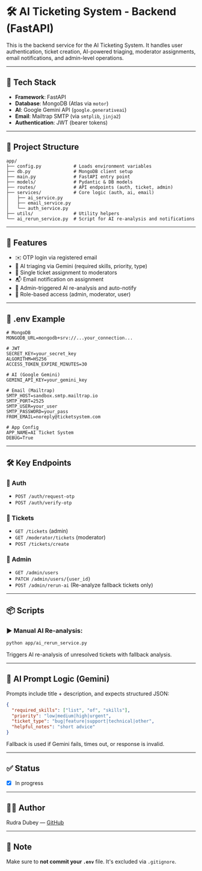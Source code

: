 # 🛠️ AI Ticketing System - Backend (FastAPI)

This is the backend service for the AI Ticketing System. It handles user authentication, ticket creation, AI-powered triaging, moderator assignments, email notifications, and admin-level operations.

---

## 🚀 Tech Stack

* **Framework**: FastAPI
* **Database**: MongoDB (Atlas via `motor`)
* **AI**: Google Gemini API (`google.generativeai`)
* **Email**: Mailtrap SMTP (via `smtplib`, `jinja2`)
* **Authentication**: JWT (bearer tokens)

---

## 📁 Project Structure

```
app/
├── config.py            # Loads environment variables
├── db.py                # MongoDB client setup
├── main.py              # FastAPI entry point
├── models/              # Pydantic & DB models
├── routes/              # API endpoints (auth, ticket, admin)
├── services/            # Core logic (auth, ai, email)
│   ├── ai_service.py
│   ├── email_service.py
│   └── auth_service.py
├── utils/               # Utility helpers
└── ai_rerun_service.py  # Script for AI re-analysis and notifications
```

---

## 🧪 Features

* ✉️ OTP login via registered email
* 🧠 AI triaging via Gemini (required skills, priority, type)
* 🎯 Single ticket assignment to moderators
* 📬 Email notification on assignment
* 🔁 Admin-triggered AI re-analysis and auto-notify
* 🧑 Role-based access (admin, moderator, user)

---

## 🔐 .env Example

```env
# MongoDB
MONGODB_URL=mongodb+srv://...your_connection...

# JWT
SECRET_KEY=your_secret_key
ALGORITHM=HS256
ACCESS_TOKEN_EXPIRE_MINUTES=30

# AI (Google Gemini)
GEMINI_API_KEY=your_gemini_key

# Email (Mailtrap)
SMTP_HOST=sandbox.smtp.mailtrap.io
SMTP_PORT=2525
SMTP_USER=your_user
SMTP_PASSWORD=your_pass
FROM_EMAIL=noreply@ticketsystem.com

# App Config
APP_NAME=AI Ticket System
DEBUG=True
```

---

## 🛠️ Key Endpoints

### 🔐 Auth

* `POST /auth/request-otp`
* `POST /auth/verify-otp`

### 🎫 Tickets

* `GET /tickets` (admin)
* `GET /moderator/tickets` (moderator)
* `POST /tickets/create`

### 🔁 Admin

* `GET /admin/users`
* `PATCH /admin/users/{user_id}`
* `POST /admin/rerun-ai` (Re-analyze fallback tickets only)

---

## 📦 Scripts

### ▶️ Manual AI Re-analysis:

```bash
python app/ai_rerun_service.py
```

Triggers AI re-analysis of unresolved tickets with fallback analysis.

---

## 🧠 AI Prompt Logic (Gemini)

Prompts include title + description, and expects structured JSON:

```json
{
  "required_skills": ["list", "of", "skills"],
  "priority": "low|medium|high|urgent",
  "ticket_type": "bug|feature|support|technical|other",
  "helpful_notes": "short advice"
}
```

Fallback is used if Gemini fails, times out, or response is invalid.

---

## ✅ Status

* [x] In progress

---

## 🧑‍💻 Author

Rudra Dubey — [GitHub](https://github.com/dubeyrudra-1808)

---

## 📌 Note

Make sure to **not commit your `.env`** file. It's excluded via `.gitignore`.
